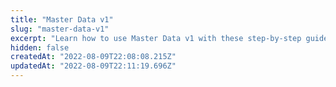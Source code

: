 ```yaml
---
title: "Master Data v1"
slug: "master-data-v1"
excerpt: "Learn how to use Master Data v1 with these step-by-step guides."
hidden: false
createdAt: "2022-08-09T22:08:08.215Z"
updatedAt: "2022-08-09T22:11:19.696Z"
---
```


<Flex>

<WhatsNextCard
title="Querying documents in Master Data v1"
description="Learn how queries in VTEX Master Data v1 work"
linkTo="https://developers.vtex.com/docs/guides/querying-documents-in-master-data-v1"
linkTitle="See more"
/>

<WhatsNextCard
title="Search and scroll API queries"
description="Learn the main differences between search and scroll endpoints."
linkTo="https://developers.vtex.com/docs/guides/extracting-data-from-master-data-with-search-and-scroll"
linkTitle="See more"
/>

<WhatsNextCard
title="Setting Up Newsletter opt-in with Master Data v1"
description="Learn how to configure newsletter subscriptions with Master Data v1."
linkTo="https://developers.vtex.com/docs/guides/implementing-newsletter-opt-in-with-master-data-v1"
linkTitle="See more"
/>

<WhatsNextCard
title="Uploading files to Master Data v1"
description="Learn how to upload files to Master Data v1."
linkTo="https://developers.vtex.com/docs/guides/uploading-files-to-master-data-v1"
linkTitle="See more"
/>

</Flex>

